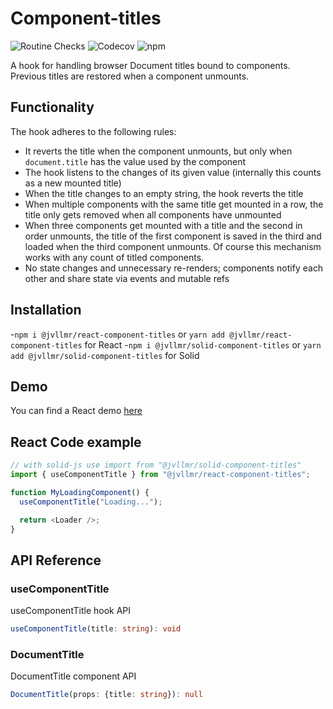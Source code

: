 # Component-titles

![Routine Checks](https://github.com/jvllmr/component-titles/actions/workflows/test.yml/badge.svg)
![Codecov](https://img.shields.io/codecov/c/github/jvllmr/component-titles?style=plastic)
![npm](https://img.shields.io/npm/dm/@jvllmr/component-titles-core?style=plastic)

A hook for handling browser Document titles bound to components. Previous titles are restored when a component unmounts.

## Functionality

The hook adheres to the following rules:

- It reverts the title when the component unmounts, but only when `document.title` has the value used by the component
- The hook listens to the changes of its given value (internally this counts as a new mounted title)
- When the title changes to an empty string, the hook reverts the title
- When multiple components with the same title get mounted in a row, the title only gets removed when all components have unmounted
- When three components get mounted with a title and the second in order unmounts, the title of the first component is saved in the third and loaded when the third component unmounts. Of course this mechanism works with any count of titled components.
- No state changes and unnecessary re-renders; components notify each other and share state via events and mutable refs

## Installation

-`npm i @jvllmr/react-component-titles` or `yarn add @jvllmr/react-component-titles` for React
-`npm i @jvllmr/solid-component-titles` or `yarn add @jvllmr/solid-component-titles` for Solid

## Demo

You can find a React demo [here](https://jvllmr.github.io/component-titles)

## React Code example

```typescript
// with solid-js use import from "@jvllmr/solid-component-titles"
import { useComponentTitle } from "@jvllmr/react-component-titles";

function MyLoadingComponent() {
  useComponentTitle("Loading...");

  return <Loader />;
}
```


## API Reference

### useComponentTitle
useComponentTitle hook API
```typescript
useComponentTitle(title: string): void
```

### DocumentTitle
DocumentTitle component API
```typescript
DocumentTitle(props: {title: string}): null
```
